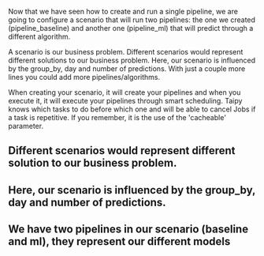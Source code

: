Now that we have seen how to create and run a single pipeline, we are going to configure a scenario that will run two pipelines: the one we created (pipeline_baseline) and another one (pipeline_ml) that will predict through a different algorithm.

A scenario is our business problem. Different scenarios would represent different solutions to our business problem. Here, our scenario is influenced by the group_by, day and number of predictions. With just a couple more lines you could add more pipelines/algorithms.

When creating your scenario, it will create your pipelines and when you execute it, it will execute your pipelines through smart scheduling. Taipy knows which tasks to do before which one and will be able to cancel Jobs if a task is repetitive. If you remember, it is the use of the 'cacheable' parameter.

## Different scenarios would represent different solution to our business problem.
## Here, our scenario is influenced by the group_by, day and number of predictions.
## We have two pipelines in our scenario (baseline and ml), they represent our different models